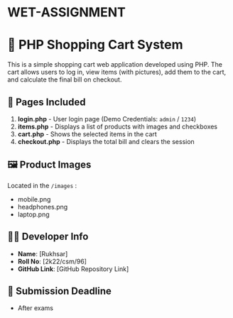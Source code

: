 # WET-ASSIGNMENT
# 🛒 PHP Shopping Cart System

This is a simple shopping cart web application developed using PHP. The cart allows users to log in, view items (with pictures), add them to the cart, and calculate the final bill on checkout.

## 📂 Pages Included

1. **login.php** - User login page (Demo Credentials: `admin` / `1234`)
2. **items.php** - Displays a list of products with images and checkboxes
3. **cart.php** - Shows the selected items in the cart
4. **checkout.php** - Displays the total bill and clears the session

## 🖼️ Product Images

Located in the `/images` :
- mobile.png
- headphones.png
- laptop.png

## 🧑‍💻 Developer Info

- **Name**: [Rukhsar]
- **Roll No**: [2k22/csm/96]
- **GitHub Link**: [GitHub Repository Link]


## 📅 Submission Deadline

- After exams
